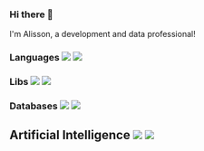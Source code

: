 ### Hi there 👋
 I'm Alisson, a development and data professional!
 
### Languages <img src="https://img.shields.io/badge/Python-298D46?style=for-the-badge&logo=python&logoColor=white"/> <img src="https://img.shields.io/badge/SQL-2962FF?style=for-the-badge&logo=python&logoColor=white"/>

### Libs <img src= "https://img.shields.io/badge/Pandas-2C2D72?style=for-the-badge&logo=pandas&logoColor=white"/> <img src= "https://img.shields.io/badge/Numpy-777BB4?style=for-the-badge&logo=numpy&logoColor=white"/> <omg src= "https://img.shields.io/badge/SEABORN-%232E87FB.svg?&style=for-the-badge&logo=Seaborn&logoColor=white" />

### Databases <img src= "https://img.shields.io/badge/MySQL-005C84?style=for-the-badge&logo=mysql&logoColor=white" /> <img src= "https://img.shields.io/badge/Oracle-5000ff?style=for-the-badge&logo=oracle&logoColor=green" />

## Artificial Intelligence <img src="https://img.shields.io/badge/scikit_learn-1BB91F?style=for-the-badge&logo=scikit-learn&logoColor=white"/> <img src= "https://img.shields.io/badge/StatsModel-4285F4?style=for-the-badge&logo=&logoColor=green" />
